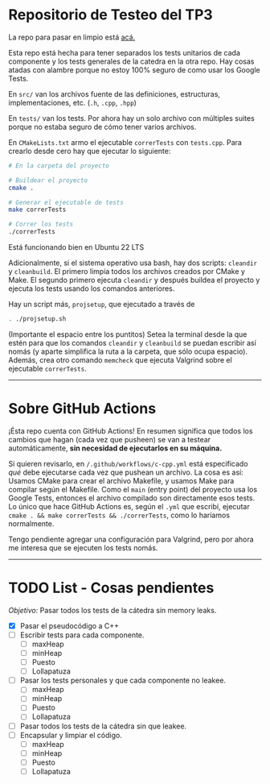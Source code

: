 # Repositorio de Testeo del TP3

La repo para pasar en limpio está [acá.](https://github.com/Dante-010/tp3-algo2)

Esta repo está hecha para tener separados los tests unitarios de cada componente y los tests generales de la catedra en la otra repo. Hay cosas atadas con alambre
porque no estoy 100% seguro de como usar los Google Tests.

En `src/` van los archivos fuente de las definiciones, estructuras, implementaciones, etc. (`.h`, `.cpp`, `.hpp`)

En `tests/` van los tests. Por ahora hay un solo archivo con múltiples suites porque no estaba seguro de cómo tener varios archivos.

En `CMakeLists.txt` armo el ejecutable `correrTests` con `tests.cpp`. Para crearlo desde cero hay que ejecutar lo siguiente:

```bash
# En la carpeta del proyecto

# Buildear el proyecto
cmake . 

# Generar el ejecutable de tests
make correrTests

# Correr los tests
./correrTests
```

Está funcionando bien en Ubuntu 22 LTS

Adicionalmente, si el sistema operativo usa bash, hay dos scripts: `cleandir` y `cleanbuild`.
El primero limpia todos los archivos creados por CMake y Make. El segundo primero ejecuta `cleandir` y después buildea el proyecto y ejecuta los tests usando los comandos anteriores.

Hay un script más, `projsetup`, que ejecutado a través de
```sh
. ./projsetup.sh
```

(Importante el espacio entre los puntitos)
Setea la terminal desde la que estén para que los comandos `cleandir` y `cleanbuild` se puedan escribir así nomás (y aparte simplifica la ruta a la carpeta, que sólo ocupa espacio).
Además, crea otro comando `memcheck` que ejecuta Valgrind sobre el ejecutable `correrTests`.

---
# Sobre GitHub Actions

¡Ésta repo cuenta con GitHub Actions! En resumen significa que todos los cambios que hagan (cada vez que pusheen) se van a testear automáticamente, **sin necesidad de ejecutarlos en su máquina.**

Si quieren revisarlo, en `/.github/workflows/c-cpp.yml` está especificado _qué_ debe ejecutarse cada vez que pushean un archivo. La cosa es así: Usamos CMake para crear el archivo Makefile, y usamos Make para compilar según el Makefile. Como el `main` (entry point) del proyecto usa los Google Tests, entonces el archivo compilado son directamente esos tests. Lo único que hace GitHub Actions es, según el `.yml` que escribí, ejecutar `cmake . && make correrTests && ./correrTests`, como lo haríamos normalmente.

Tengo pendiente agregar una configuración para Valgrind, pero por ahora me interesa que se ejecuten los tests nomás.


---

# TODO List - Cosas pendientes
*Objetivo:* Pasar todos los tests de la cátedra sin memory leaks.

- [x] Pasar el pseudocódigo a C++
- [ ] Escribir tests para cada componente.
  - [ ] maxHeap
  - [ ] minHeap
  - [ ] Puesto
  - [ ] Lollapatuza
- [ ] Pasar los tests personales y que cada componente no leakee.
  - [ ] maxHeap
  - [ ] minHeap
  - [ ] Puesto
  - [ ] Lollapatuza
- [ ] Pasar todos los tests de la cátedra sin que leakee.
- [ ] Encapsular y limpiar el código.
  - [ ] maxHeap
  - [ ] minHeap
  - [ ] Puesto
  - [ ] Lollapatuza
